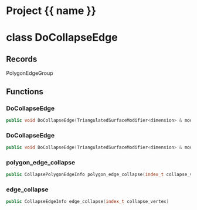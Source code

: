 <script setup>
import {useRoute} from 'vitepress'
const {path} = useRoute()
const tokens = path.split('/')
const words = tokens[2].split('-');
for (let i = 0; i < words.length; i++) {
    words[i] = words[i].charAt(0).toUpperCase() + words[i].slice(1);
    words[i] = words[i].replace('geode', 'Geode')
}
const name = words.join('-');
</script>
# Project {{ name }}

# class DoCollapseEdge


## Records

PolygonEdgeGroup



## Functions

### DoCollapseEdge

```cpp
public void DoCollapseEdge(TriangulatedSurfaceModifier<dimension> & modifier, index_t edge_id)
```


### DoCollapseEdge

```cpp
public void DoCollapseEdge(TriangulatedSurfaceModifier<dimension> & modifier, const PolygonEdge & edge)
```


### polygon_edge_collapse

```cpp
public CollapsePolygonEdgeInfo polygon_edge_collapse(index_t collapse_vertex)
```


### edge_collapse

```cpp
public CollapseEdgeInfo edge_collapse(index_t collapse_vertex)
```




